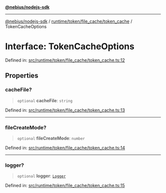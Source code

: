 [**@nebius/nodejs-sdk**](../../../../../README.md)

---

[@nebius/nodejs-sdk](../../../../../README.md) / [runtime/token/file_cache/token_cache](../README.md) / TokenCacheOptions

# Interface: TokenCacheOptions

Defined in: [src/runtime/token/file_cache/token_cache.ts:12](https://github.com/nebius/nodejs-sdk/blob/a37d220b2851e3bf0d396cb03828d544f584df45/src/runtime/token/file_cache/token_cache.ts#L12)

## Properties

### cacheFile?

> `optional` **cacheFile**: `string`

Defined in: [src/runtime/token/file_cache/token_cache.ts:13](https://github.com/nebius/nodejs-sdk/blob/a37d220b2851e3bf0d396cb03828d544f584df45/src/runtime/token/file_cache/token_cache.ts#L13)

---

### fileCreateMode?

> `optional` **fileCreateMode**: `number`

Defined in: [src/runtime/token/file_cache/token_cache.ts:14](https://github.com/nebius/nodejs-sdk/blob/a37d220b2851e3bf0d396cb03828d544f584df45/src/runtime/token/file_cache/token_cache.ts#L14)

---

### logger?

> `optional` **logger**: [`Logger`](../../../../util/logging/classes/Logger.md)

Defined in: [src/runtime/token/file_cache/token_cache.ts:15](https://github.com/nebius/nodejs-sdk/blob/a37d220b2851e3bf0d396cb03828d544f584df45/src/runtime/token/file_cache/token_cache.ts#L15)
